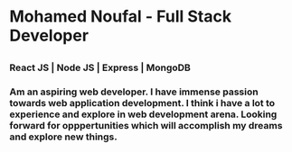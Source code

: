 <h1> Mohamed Noufal - Full Stack Developer <h2/>

<h3> React JS | Node JS | Express | MongoDB <h3/>
  
Am an aspiring web developer. I have immense passion towards web application development. 
I think i have a lot to experience and explore in web development arena.
Looking forward for opppertunities which will accomplish my dreams and explore new things.

